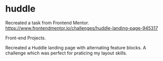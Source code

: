 # huddle
Recreated a task from Frontend Mentor. https://www.frontendmentor.io/challenges/huddle-landing-page-945317


Front-end Projects. 

Recreated a Huddle landing page with alternating feature blocks. A challenge which was perfect for praticing my layout skills. 
